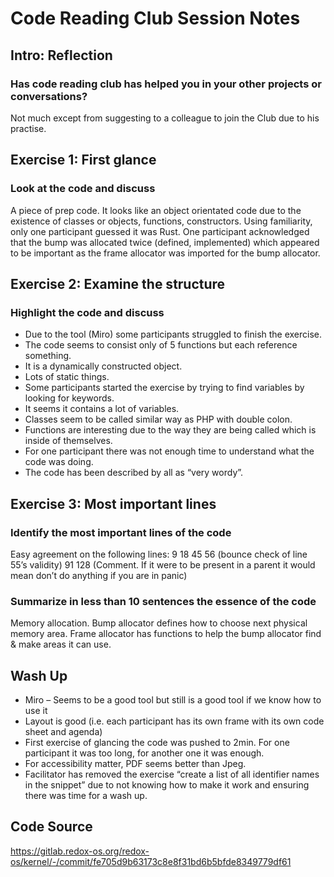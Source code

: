 # Code Reading Club Session Notes

## Intro: Reflection
### Has code reading club has helped you in your other projects or conversations? 
Not much except from suggesting to a colleague to join the Club due to his practise.

## Exercise 1: First glance
### Look at the code and discuss

A piece of prep code. 
It looks like an object orientated code due to the existence of classes or objects, functions, constructors. 
Using familiarity, only one participant guessed it was Rust. 
One participant acknowledged that the bump was allocated twice (defined, implemented) which appeared to be important as the frame allocator was imported for the bump allocator.

## Exercise 2: Examine the structure
### Highlight the code and discuss

- Due to the tool (Miro) some participants struggled to finish the exercise. 
- The code seems to consist only of 5 functions but each reference something. 
- It is a dynamically constructed object. 
- Lots of static things. 
- Some participants started the exercise by trying to find variables by looking for keywords. 
- It seems it contains a lot of variables.
- Classes seem to be called similar way as PHP with double colon.
- Functions are interesting due to the way they are being called which is inside of themselves.
- For one participant there was not enough time to understand what the code was doing.
- The code has been described by all as “very wordy”.

## Exercise 3: Most important lines
### Identify the most important lines of the code

Easy agreement on the following lines:
9 
18 
45 
56 (bounce check of line 55’s validity) 
91 
128 (Comment.  If it were to be present in a parent it would mean don’t do anything if you are in panic)

### Summarize in less than 10 sentences the essence of the code
Memory allocation. Bump allocator defines how to choose next physical memory area. Frame allocator has functions to help the bump allocator find & make areas it can use.

## Wash Up
- Miro – Seems to be a good tool but still is a good tool if we know how to use it
- Layout is good (i.e. each participant has its own frame with its own code sheet and agenda)
- First exercise of glancing the code was pushed to 2min. For one participant it was too long, for another one it was enough. 
- For accessibility matter, PDF seems better than Jpeg.
- Facilitator has removed the exercise “create a list of all identifier names in the snippet” due to not knowing how to make it work and ensuring there was time for a wash up.

## Code Source
https://gitlab.redox-os.org/redox-os/kernel/-/commit/fe705d9b63173c8e8f31bd6b5bfde8349779df61
